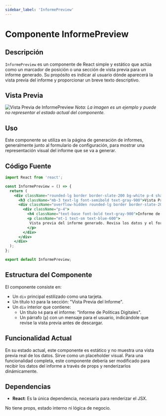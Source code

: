 ```yaml
---
sidebar_label: 'InformePreview'
---
```


# Componente InformePreview

## Descripción

`InformePreview` es un componente de React simple y estático que actúa como un marcador de posición o una sección de vista previa para un informe generado. Su propósito es indicar al usuario dónde aparecerá la vista previa del informe y proporcionar un breve texto descriptivo.

## Vista Previa

![Vista Previa de InformePreview](https://i.imgur.com/EjemploDeImagen.png) 
*Nota: La imagen es un ejemplo y puede no representar el estado actual del componente.*

## Uso

Este componente se utiliza en la página de generación de informes, generalmente junto al formulario de configuración, para mostrar una representación visual del informe que se va a generar.

## Código Fuente

```jsx
import React from 'react';

const InformePreview = () => {
  return (
    <div className="rounded-lg border border-slate-200 bg-white p-4 shadow-sm">
      <h3 className="mb-3 text-lg font-semibold text-gray-900">Vista Previa del Informe</h3>
      <div className="overflow-hidden rounded-lg border border-slate-200">
        <div className="p-4">
          <h4 className="text-base font-bold text-gray-900">Informe de Políticas Digitales</h4>
          <p className="mt-1 text-sm text-blue-600">
           Vista previa del informe generado. Revisa los datos y el formato antes de descargar.
          </p>
        </div>
      </div>
    </div>
  );
};

export default InformePreview;
```

## Estructura del Componente

El componente consiste en:
- Un `div` principal estilizado como una tarjeta.
- Un título `h3` para la sección: "Vista Previa del Informe".
- Un `div` interior que contiene:
  - Un título `h4` para el informe: "Informe de Políticas Digitales".
  - Un párrafo (`p`) con un mensaje para el usuario, indicándole que revise la vista previa antes de descargar.

## Funcionalidad Actual

En su estado actual, este componente es estático y no muestra una vista previa real de los datos. Sirve como un placeholder visual. Para una funcionalidad completa, este componente debería ser modificado para recibir los datos del informe a través de props y renderizarlos dinámicamente.

## Dependencias

- **React**: Es la única dependencia, necesaria para renderizar el JSX.

No tiene props, estado interno ni lógica de negocio.
